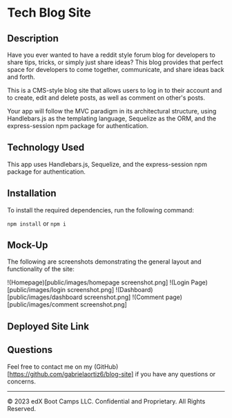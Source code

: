 # Tech Blog Site

## Description

Have you ever wanted to have a reddit style forum blog for developers to share tips, tricks, or  simply just share ideas? This blog provides that perfect space for developers to come together, communicate, and share ideas back and forth. 

This is a CMS-style blog site that allows users to log in to their account and to create, edit and delete posts, as well as comment on other's posts. 

Your app will follow the MVC paradigm in its architectural structure, using Handlebars.js as the templating language, Sequelize as the ORM, and the express-session npm package for authentication.

## Technology Used

This app uses Handlebars.js, Sequelize, and the express-session npm package for authentication. 

## Installation

To install the required dependencies, run the following command:

`npm install` or `npm i`

## Mock-Up

The following are screenshots demonstrating the general layout and functionality of the site:

!(Homepage)[public/images/homepage screenshot.png]
!(Login Page)[public/images/login screenshot.png]
!(Dashboard)[public/images/dashboard screenshot.png]
!(Comment page)[public/images/comment screenshot.png]

## Deployed Site Link


## Questions

Feel free to contact me on my (GitHub)[https://github.com/gabrielaortiz6/blog-site] if you have any questions or concerns.


---
© 2023 edX Boot Camps LLC. Confidential and Proprietary. All Rights Reserved.
